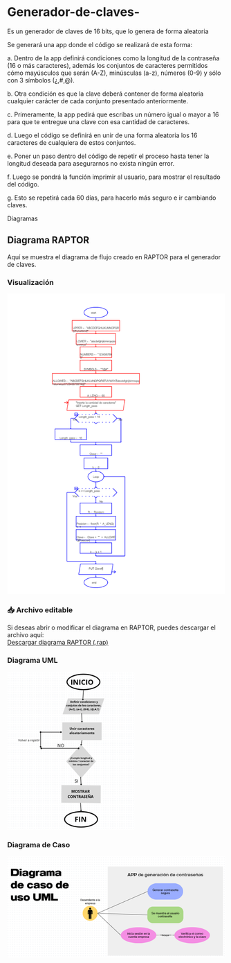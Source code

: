 # Generador-de-claves-
Es un generador de claves de 16 bits, que lo genera de forma aleatoria 

Se generará una app donde el código se realizará de esta forma: 

a.	Dentro de la app definirá condiciones como la longitud de la contraseña (16 o más caracteres), además los conjuntos de caracteres permitidos cómo mayúsculos que serán (A-Z), minúsculas (a-z), números (0-9) y sólo con 3 símbolos (¿,#,@). 

b.	Otra condición es que la clave deberá contener de forma aleatoria cualquier carácter de cada conjunto presentado anteriormente. 

c.	Primeramente, la app pedirá que escribas un número igual o mayor a 16 para que te entregue una clave con esa cantidad de caracteres.

d.	Luego el código se definirá en unir de una forma aleatoria los 16 caracteres de cualquiera de estos conjuntos.

e.	Poner un paso dentro del código de repetir el proceso hasta tener la longitud deseada para asegurarnos no exista ningún error. 

f.	Luego se pondrá la función imprimir al usuario, para mostrar el resultado del código. 

g.	Esto se repetirá cada 60 días, para hacerlo más seguro e ir cambiando claves. 

Diagramas 
## Diagrama RAPTOR

Aquí se muestra el diagrama de flujo creado en RAPTOR para el generador de claves.

### Visualización
![Diagrama RAPTOR](Diagrama_de_raptor.png)

### 📥 Archivo editable
Si deseas abrir o modificar el diagrama en RAPTOR, puedes descargar el archivo aquí:  
[Descargar diagrama RAPTOR (.rap)](Autónomo_2.rap)
### Diagrama UML
![Diagrama UML](Diagrama%20UML.png)

### Diagrama de Caso
![Diagrama de Caso](Diagrama%20de%20caso.png)
